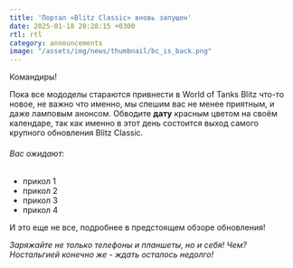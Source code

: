 ```yaml
---
title: 'Портал «Blitz Classic» вновь запущен'
date: 2025-01-18 20:28:15 +0300
rtl: rtl
category: announcements
image: "/assets/img/news/thumbnail/bc_is_back.png"
---
```

<p style="display: none">Прощаемся с создателем старых звуков всего и встречаем нового.</p>

Командиры!

Пока все мододелы стараются привнести в World of Tanks Blitz что-то новое, не важно что именно, мы спешим вас не менее приятным, и даже ламповым анонсом. Обводите **дату** красным цветом на своём календаре, так как именно в этот день состоится выход самого крупного обновления Blitz Classic.

###### Вас ожидают:
- прикол 1
- прикол 2
- прикол 3
- прикол 4

И это еще не все, подробнее в предстоящем обзоре обновления!

*Заряжайте не только телефоны и планшеты, но и себя! Чем? Ностальгией конечно же - ждать осталось недолго!*